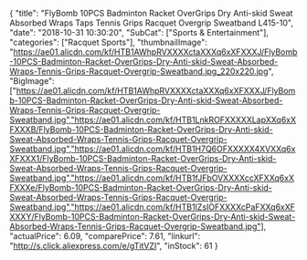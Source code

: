 {
	"title": "FlyBomb 10PCS Badminton Racket OverGrips Dry Anti-skid Sweat Absorbed Wraps Taps Tennis Grips Racquet Overgrip Sweatband L415-10",
	"date": "2018-10-31 10:30:20",
	"SubCat": ["Sports & Entertainment"],
	"categories": ["Racquet Sports"],
	"thumbnailImage": "https://ae01.alicdn.com/kf/HTB1AWhpRVXXXXctaXXXq6xXFXXXJ/FlyBomb-10PCS-Badminton-Racket-OverGrips-Dry-Anti-skid-Sweat-Absorbed-Wraps-Tennis-Grips-Racquet-Overgrip-Sweatband.jpg_220x220.jpg",
	"BigImage": ["https://ae01.alicdn.com/kf/HTB1AWhpRVXXXXctaXXXq6xXFXXXJ/FlyBomb-10PCS-Badminton-Racket-OverGrips-Dry-Anti-skid-Sweat-Absorbed-Wraps-Tennis-Grips-Racquet-Overgrip-Sweatband.jpg","https://ae01.alicdn.com/kf/HTB1LnkROFXXXXXLapXXq6xXFXXXB/FlyBomb-10PCS-Badminton-Racket-OverGrips-Dry-Anti-skid-Sweat-Absorbed-Wraps-Tennis-Grips-Racquet-Overgrip-Sweatband.jpg","https://ae01.alicdn.com/kf/HTB1H7Q6OFXXXXX4XVXXq6xXFXXX1/FlyBomb-10PCS-Badminton-Racket-OverGrips-Dry-Anti-skid-Sweat-Absorbed-Wraps-Tennis-Grips-Racquet-Overgrip-Sweatband.jpg","https://ae01.alicdn.com/kf/HTB1fJFbOVXXXXccXFXXq6xXFXXXe/FlyBomb-10PCS-Badminton-Racket-OverGrips-Dry-Anti-skid-Sweat-Absorbed-Wraps-Tennis-Grips-Racquet-Overgrip-Sweatband.jpg","https://ae01.alicdn.com/kf/HTB1IZsIOFXXXXcPaFXXq6xXFXXXY/FlyBomb-10PCS-Badminton-Racket-OverGrips-Dry-Anti-skid-Sweat-Absorbed-Wraps-Tennis-Grips-Racquet-Overgrip-Sweatband.jpg"],
	"actualPrice": 6.09,
	"comparePrice": 7.61,
	"linkurl": "http://s.click.aliexpress.com/e/gTitVZI",
	"inStock": 61
}
